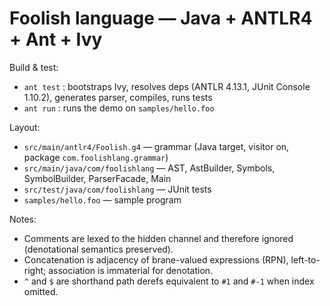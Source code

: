 
# Foolish language — Java + ANTLR4 + Ant + Ivy

Build & test:
  - `ant test`  : bootstraps Ivy, resolves deps (ANTLR 4.13.1, JUnit Console 1.10.2), generates parser, compiles, runs tests
  - `ant run`   : runs the demo on `samples/hello.foo`

Layout:
  - `src/main/antlr4/Foolish.g4` — grammar (Java target, visitor on, package `com.foolishlang.grammar`)
  - `src/main/java/com/foolishlang` — AST, AstBuilder, Symbols, SymbolBuilder, ParserFacade, Main
  - `src/test/java/com/foolishlang` — JUnit tests
  - `samples/hello.foo` — sample program

Notes:
  - Comments are lexed to the hidden channel and therefore ignored (denotational semantics preserved).
  - Concatenation is adjacency of brane-valued expressions (RPN), left-to-right; association is immaterial for denotation.
  - `^` and `$` are shorthand path derefs equivalent to `#1` and `#-1` when index omitted.
